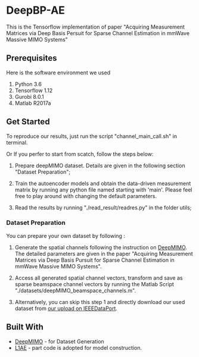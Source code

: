 # DeepBP-AE

This is the Tensorflow implementation of paper "Acquiring Measurement Matrices via Deep Basis Persuit for Sparse Channel Estimation in mmWave Massive MIMO Systems"


## Prerequisites
Here is the software environment we used
1. Python 3.6 
2. Tensorflow 1.12
3. Gurobi 8.0.1
4. Matlab R2017a

## Get Started

To reproduce our results, just run the script "channel_main_call.sh" in terminal.

Or If you perfer to start from scatch, follow the steps below:

1. Prepare deepMIMO dataset. Details are given in the following section "Dataset Preparation";  

2. Train the autoencoder models and obtain the data-driven measurement matrix by running any python file named starting with 'main'. Please feel free to play around with changing the default parameters. 

3. Read the results by running "./read_result/readres.py" in the folder utils;

### Dataset Preparation
You can prepare your own dataset by following :

1. Generate the spatial channels following the instruction on [DeepMIMO](https://www.deepmimo.net/). The detailed parameters are given in the paper "Acquiring Measurement Matrices via Deep Basis Pursuit for Sparse Channel Estimation in mmWave Massive MIMO Systems". 

2. Access all generated spatial channel vectors, transform and save as sparse beamspace channel vectors by running the Matlab Script "./datasets/deepMIMO_beamspace_channels.m".

3. Alternatively, you can skip this step 1 and directly download our used dataset from [our upload on IEEEDataPort](https://ieee-dataport.org/open-access/beamspace-channel-dataset-mmwave-massive-mimo).

## Built With

* [DeepMIMO](https://www.deepmimo.net/) - for Dataset Generation
* [L1AE](https://github.com/wushanshan/L1AE) - part code is adopted for model construction.
